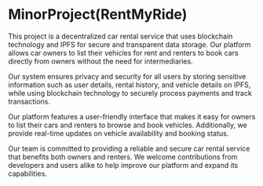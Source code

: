 # MinorProject(RentMyRide)
This project is a decentralized car rental service that uses blockchain technology and IPFS for secure and transparent data storage. Our platform allows car owners to list their vehicles for rent and renters to book cars directly from owners without the need for intermediaries.

Our system ensures privacy and security for all users by storing sensitive information such as user details, rental history, and vehicle details on IPFS, while using blockchain technology to securely process payments and track transactions.

Our platform features a user-friendly interface that makes it easy for owners to list their cars and renters to browse and book vehicles. Additionally, we provide real-time updates on vehicle availability and booking status.

Our team is committed to providing a reliable and secure car rental service that benefits both owners and renters. We welcome contributions from developers and users alike to help improve our platform and expand its capabilities.
